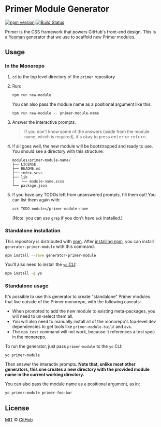 # Primer Module Generator

[![npm version](http://img.shields.io/npm/v/generator-primer-module.svg)](https://www.npmjs.org/package/generator-primer-module)
[![Build Status](https://travis-ci.org/primer/primer.svg?branch=master)](https://travis-ci.org/primer/primer)

Primer is the CSS framework that powers GitHub's front-end design. This is a
[Yeoman] generator that we use to scaffold new Primer modules.

## Usage

### In the Monorepo

1. `cd` to the top level directory of the `primer` repository
1. Run:

    ```sh
    npm run new-module
    ```

    You can also pass the module name as a positional argument like this:

    ```sh
    npm run new-module -- primer-module-name
    ```

1. Answer the interactive prompts.

    > If you don't know some of the answers (aside from the module name, which
    > is required), it's okay to press <kbd>enter</kbd> or <kbd>return</kbd>.

1. If all goes well, the new module will be bootstrapped and ready to use. You
   should see a directory with this structure:

    ```
    modules/primer-module-name/
    ├── LICENSE
    ├── README.md
    ├── index.scss
    ├── lib
    │   └── module-name.scss
    └── package.json
    ```

1. If you have any TODOs left from unanswered prompts, fill them out! You can
   list them again with:

   ```sh
   ack TODO modules/primer-module-name
   ```

   (Note: you can use `grep` if you don't have `ack` installed.)


### Standalone installation

This repository is distributed with [npm][npm]. After [installing
npm][install-npm], you can install `generator-primer-module` with this command.

```sh
npm install --save generator-primer-module
```

You'll also need to install the [`yo` CLI](https://github.com/yeoman/yo):

```sh
npm install -g yo
```

### Standalone usage

It's possible to use this generator to create "standalone" Primer modules that
live outside of the Primer monorepo, with the following caveats:

* When prompted to add the new module to existing meta-packages, you will need
  to un-select them all.
* You will also need to manually install all of the monorepo's top-level dev
  dependencies to get tools like `primer-module-build` and `ava`.
* The `npm test` command will not work, because it references a test spec in
  the monorepo.

To run the generator, just pass `primer-module` to the `yo` CLI:

```sh
yo primer-module
```

Then answer the interactiv prompts. **Note that, unlike most other generators,
this one creates a new directory with the provided module name in the current
working directory.**

You can also pass the module name as a positional argument, as in:

```sh
yo primer-module primer-foo-bar
```


## License

[MIT](./LICENSE) &copy; [GitHub](https://github.com/)

[primer]: https://github.com/primer/primer
[docs]: http://primer.github.io/
[npm]: https://www.npmjs.com/
[install-npm]: https://docs.npmjs.com/getting-started/installing-node
[sass]: http://sass-lang.com/
[yeoman]: http://yeoman.io
